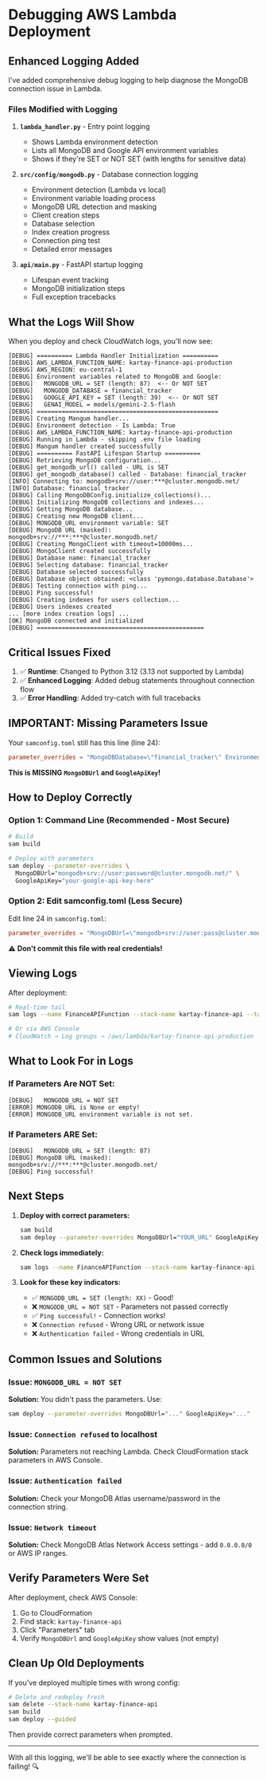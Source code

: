 # Debugging AWS Lambda Deployment

## Enhanced Logging Added

I've added comprehensive debug logging to help diagnose the MongoDB connection issue in Lambda.

### Files Modified with Logging

1. **`lambda_handler.py`** - Entry point logging
   - Shows Lambda environment detection
   - Lists all MongoDB and Google API environment variables
   - Shows if they're SET or NOT SET (with lengths for sensitive data)

2. **`src/config/mongodb.py`** - Database connection logging
   - Environment detection (Lambda vs local)
   - Environment variable loading process
   - MongoDB URL detection and masking
   - Client creation steps
   - Database selection
   - Index creation progress
   - Connection ping test
   - Detailed error messages

3. **`api/main.py`** - FastAPI startup logging
   - Lifespan event tracking
   - MongoDB initialization steps
   - Full exception tracebacks

## What the Logs Will Show

When you deploy and check CloudWatch logs, you'll now see:

```
[DEBUG] ========== Lambda Handler Initialization ==========
[DEBUG] AWS_LAMBDA_FUNCTION_NAME: kartay-finance-api-production
[DEBUG] AWS_REGION: eu-central-1
[DEBUG] Environment variables related to MongoDB and Google:
[DEBUG]   MONGODB_URL = SET (length: 87)  <-- Or NOT SET
[DEBUG]   MONGODB_DATABASE = financial_tracker
[DEBUG]   GOOGLE_API_KEY = SET (length: 39)  <-- Or NOT SET
[DEBUG]   GENAI_MODEL = models/gemini-2.5-flash
[DEBUG] ===================================================
[DEBUG] Creating Mangum handler...
[DEBUG] Environment detection - Is Lambda: True
[DEBUG] AWS_LAMBDA_FUNCTION_NAME: kartay-finance-api-production
[DEBUG] Running in Lambda - skipping .env file loading
[DEBUG] Mangum handler created successfully
[DEBUG] ========== FastAPI Lifespan Startup ==========
[DEBUG] Retrieving MongoDB configuration...
[DEBUG] get_mongodb_url() called - URL is SET
[DEBUG] get_mongodb_database() called - Database: financial_tracker
[INFO] Connecting to: mongodb+srv://user:***@cluster.mongodb.net/
[INFO] Database: financial_tracker
[DEBUG] Calling MongoDBConfig.initialize_collections()...
[DEBUG] Initializing MongoDB collections and indexes...
[DEBUG] Getting MongoDB database...
[DEBUG] Creating new MongoDB client...
[DEBUG] MONGODB_URL environment variable: SET
[DEBUG] MongoDB URL (masked): mongodb+srv://***:***@cluster.mongodb.net/
[DEBUG] Creating MongoClient with timeout=10000ms...
[DEBUG] MongoClient created successfully
[DEBUG] Database name: financial_tracker
[DEBUG] Selecting database: financial_tracker
[DEBUG] Database selected successfully
[DEBUG] Database object obtained: <class 'pymongo.database.Database'>
[DEBUG] Testing connection with ping...
[DEBUG] Ping successful!
[DEBUG] Creating indexes for users collection...
[DEBUG] Users indexes created
... [more index creation logs] ...
[OK] MongoDB connected and initialized
[DEBUG] ===============================================
```

## Critical Issues Fixed

1. ✅ **Runtime**: Changed to Python 3.12 (3.13 not supported by Lambda)
2. ✅ **Enhanced Logging**: Added debug statements throughout connection flow
3. ✅ **Error Handling**: Added try-catch with full tracebacks

## IMPORTANT: Missing Parameters Issue

Your `samconfig.toml` still has this line (line 24):
```toml
parameter_overrides = "MongoDBDatabase=\"financial_tracker\" Environment=\"production\" AllowedOrigins=\"*\""
```

**This is MISSING `MongoDBUrl` and `GoogleApiKey`!**

## How to Deploy Correctly

### Option 1: Command Line (Recommended - Most Secure)

```bash
# Build
sam build

# Deploy with parameters
sam deploy --parameter-overrides \
  MongoDBUrl="mongodb+srv://user:password@cluster.mongodb.net/" \
  GoogleApiKey="your-google-api-key-here"
```

### Option 2: Edit samconfig.toml (Less Secure)

Edit line 24 in `samconfig.toml`:

```toml
parameter_overrides = "MongoDBUrl=\"mongodb+srv://user:pass@cluster.mongodb.net/\" GoogleApiKey=\"your-google-api-key\" MongoDBDatabase=\"financial_tracker\" Environment=\"production\" AllowedOrigins=\"*\""
```

⚠️ **Don't commit this file with real credentials!**

## Viewing Logs

After deployment:

```bash
# Real-time tail
sam logs --name FinanceAPIFunction --stack-name kartay-finance-api --tail

# Or via AWS Console
# CloudWatch → Log groups → /aws/lambda/kartay-finance-api-production
```

## What to Look For in Logs

### If Parameters Are NOT Set:
```
[DEBUG]   MONGODB_URL = NOT SET
[ERROR] MONGODB_URL is None or empty!
[ERROR] MONGODB_URL environment variable is not set.
```

### If Parameters ARE Set:
```
[DEBUG]   MONGODB_URL = SET (length: 87)
[DEBUG] MongoDB URL (masked): mongodb+srv://***:***@cluster.mongodb.net/
[DEBUG] Ping successful!
```

## Next Steps

1. **Deploy with correct parameters:**
   ```bash
   sam build
   sam deploy --parameter-overrides MongoDBUrl="YOUR_URL" GoogleApiKey="YOUR_KEY"
   ```

2. **Check logs immediately:**
   ```bash
   sam logs --name FinanceAPIFunction --stack-name kartay-finance-api --tail
   ```

3. **Look for these key indicators:**
   - ✅ `MONGODB_URL = SET (length: XX)` - Good!
   - ❌ `MONGODB_URL = NOT SET` - Parameters not passed correctly
   - ✅ `Ping successful!` - Connection works!
   - ❌ `Connection refused` - Wrong URL or network issue
   - ❌ `Authentication failed` - Wrong credentials in URL

## Common Issues and Solutions

### Issue: `MONGODB_URL = NOT SET`
**Solution:** You didn't pass the parameters. Use:
```bash
sam deploy --parameter-overrides MongoDBUrl="..." GoogleApiKey="..."
```

### Issue: `Connection refused` to localhost
**Solution:** Parameters not reaching Lambda. Check CloudFormation stack parameters in AWS Console.

### Issue: `Authentication failed`
**Solution:** Check your MongoDB Atlas username/password in the connection string.

### Issue: `Network timeout`
**Solution:** Check MongoDB Atlas Network Access settings - add `0.0.0.0/0` or AWS IP ranges.

## Verify Parameters Were Set

After deployment, check AWS Console:
1. Go to CloudFormation
2. Find stack: `kartay-finance-api`
3. Click "Parameters" tab
4. Verify `MongoDBUrl` and `GoogleApiKey` show values (not empty)

## Clean Up Old Deployments

If you've deployed multiple times with wrong config:

```bash
# Delete and redeploy fresh
sam delete --stack-name kartay-finance-api
sam build
sam deploy --guided
```

Then provide correct parameters when prompted.

---

With all this logging, we'll be able to see exactly where the connection is failing! 🔍

